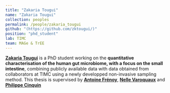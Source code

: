 ```yaml
---
title: "Zakaria Tougui"
name: "Zakaria Tougui"
collection: peoples
permalink: /people/zakaria_tougui
github: "(https://github.com/zktougui/)"
position: "phd_student"
lab: TIMC
team: MAGe & TrEE
---
```


**[Zakaria Tougui](https://www.timc.fr/zakaria-tougui)** is a PhD student working on the **quantitative characterisation of the human gut microbiome, with a focus on the small intestine**, combining publicly available data with data obtained from collaborators at TIMC using a newly developped non-invasive sampling method. This thesis is supervised by **[Antoine Frénoy](https://www.timc.fr/antoine-frenoy)**, **[Nelle Varoquaux](https://www.timc.fr/nelle-varoquaux)** and **[Philippe Cinquin](https://www.timc.fr/philippe-cinquin)**
